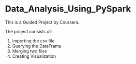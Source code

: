 # Data_Analysis_Using_PySpark

This is a Guided Project by Coursera. 

The project consists of:
1. Importing the csv file
2. Querying the DataFrame
3. Merging two files
4. Creating Visualization
